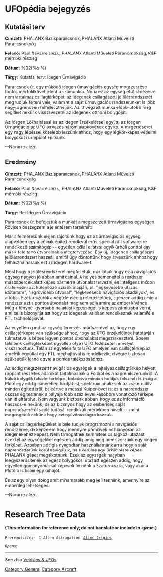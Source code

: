 # UFOpédia bejegyzés

## Kutatási terv

**Címzett:** PHALANX Bázisparancsnok, PHALANX Atlanti Műveleti
Parancsnokság

**Feladó:** Paul Navarre alezr., PHALANX Atlanti Műveleti Parancsnokság,
K&F mérnöki részleg

**Dátum:** %02i %s %i

**Tárgy:** Kutatási terv: Idegen Űrnavigáció

Parancsnok úr, egy működő idegen űrnavigációs egység megszerzése fontos
mérföldkövet jelent a számunkra. Noha ez az egység első ránézésre nem
tartalmaz csillagtérképet, az idegenek csillagászati jelölésrendszerét
meg tudjuk fejteni vele, valamint a saját űrnavigációs rendszerünket is
több nagyságrendben felfejleszthetjük. Az itt végzett munka előbb-utóbb
még segíthet nekünk visszavezetni az idegenek otthoni bolygóját.

Az Idegen Lökhajtással és az Idegen Érzékeléssel együtt, az Idegen
Űrnavigáció az UFO tervezés három alapkövének egyike. A megértésével egy
nagy lépéssel közelebb leszünk ahhoz, hogy egy légkör-képes védelmi
bolygóközi űrrepülőt építsünk.

--Navarre alezr.

## Eredmény

**Címzett:** PHALANX Bázisparancsnok, PHALANX Atlanti Műveleti
Parancsnokság

**Feladó:** Paul Navarre alezr., PHALANX Atlanti Műveleti Parancsnokság,
K&F mérnöki részleg

**Dátum:** %02i %s %i

**Tárgy:** Re: Idegen Űrnavigáció

Parancsnok úr, befejeztük a munkát a megszerzett űrnavigációs egységen.
Röviden összegzem a jelentésem tartalmát:

Már a felmérésünk elején rájöttünk hogy ez az űrnavigációs egység
alapvetően egy a célnak épített rendkívül erős, specializált
software-rel rendelkező számítógép -- egyetlen céllal ellátva: egyik
űrbéli ponttól egy másik felé tartó útvonalnak a megtervezése. Egy új,
idegenen csillagászati jelölésrendszert használ, amiről úgy döntöttünk
hogy átveszünk ahhoz hogy felhasználhassuk ezt az idegen hardware-t.

Most hogy a jelölésrendszerét megfejtetük, már látjuk hogy ez a
navigációs egység nagyon jó abban amit csinál. A helyes bemenettel a
rendszer másodpercek alatt képes bármerre útvonalat tervezni, és
inteligens módon úratervezni azt különböző szűrők alapján, pl.
"legkevesebb utazási időtartam", "legrövidebb útvonal", "legkevesebb
navigációs akadályok", és a többi. Ezek a szűrők a végtelenségig
rétegelhetőek, egészen addig amíg a rendszer azt a pontos útvonalat meg
nem adja amire az ember kíváncsi. Még a fénynél-gyorsabb haladási
képességet is képes számításba venni, ami be is bizonyítja azt hogy az
idegenek valóban rendelkeznek valamiféle FTL technológiával.

Az egyetlen gond az egység tervezési módszerével az, hogy egy
csillagtérképre van szüksége ahhoz, hogy az UFO érzékelőinek hatótávján
túlmutatva is képes legyen pontos útvonalakat megszerkeszteni. Sosem
találtunk csillagtérképet egyetlen olyan UFO fedélzetén, amelyet
visszahoztunk. Talán az egyetlen fajta UFO amelyen van csillagtérkép az,
amelyik egyúttal egy FTL meghajtóval is rendelkezik; elvégre biztosan
szükségük lenne egyre a pontos tájékozósádhoz.

Az eddig megszerzett navigációs egységek a rejtélyes csillagtérkép
helyett roppant részletes adatokat tartalmaznak a Földről és a
naprendszerünkről. A külső bolygók felszíni térképei, beleértve minden
holdjuk felszínét is (még a Plútó egy eddig ismeretlen holdját is);
spektrum analízisek az aszteroidöv minden égitestéről, beleértve a
messzi Kuiper-övet is; és a naprendszer összes égitestének a pályája
több száz évvel későbbre vonatkozó térképe van itt eltárolva. Nem
vagyunk biztosak abban, hogy ez az információ hasznos-e nekünk, de az
bizonyos hogy az emberiség saját naprendszeréről szóló tudását
rendkívüli mértékben növeli -- amint megengedik nekünk hogy ezt
nyílvánosságra hozzuk.

A saját csillagtérképünket is bele tudjuk programozni a navigációs
rendszerve, de képzelem hogy mennyire primitívek és hiányosan az
idegenekéhez képest. Nem támogatnék semmiféle csillagközi utazást
ezekkel az egységekkel egészen addig amíg meg nem szerzünk egy idegen
térképet. Azonban addigis nyugodtan használhatnánk arra hogy a saját
naprendszerünk körül navigáljuk, ha sikerülne egy űrkilövésre képes
PHALANX gépet megalkotnunk. Ezek az egységek nagyban leegyszerűsítenék
az egész bolygóközi utazást egészen addig, hogy egyetlen gombnyomással
képesek lennénk a Szaturnuszra, vagy akár a Plútóra is kilőni egy
űrhajót.

És az egy olyan dolog amit mihamarabb meg kell tennünk, amennyire az
emberileg lehetséges.

--Navarre alezr.

# Research Tree Data

**(This information for reference only; do not translate or include
in-game.)**

*`Prerequisites:`*
` 1 Alien Astrogation`
` `[`Alien Origins`](Research/Alien_Origins "wikilink")

*`Opens:`*

------------------------------------------------------------------------

See also [Vehicles & UFOs](Vehicles_&_UFOs "wikilink")

[Category:General](Category:General "wikilink")
[Category:Aircraft](Category:Aircraft "wikilink")